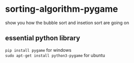 # sorting-algorithm-pygame
show you how the bubble sort and insetion sort are going on
## essential python library
`pip install pygame` for windows  
`sudo apt-get install python3-pygame` for ubuntu  
